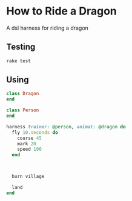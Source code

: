How to Ride a Dragon
====================

A dsl harness for riding a dragon

Testing
-------

``` sh
rake test
```

Using
-----

``` ruby
class Dragon
end

class Person
end

harness trainer: @person, animal: @dragon do
  fly 10.seconds do
    course 45
    mark 20
    speed 100
  end



  burn village

  land
end
```

